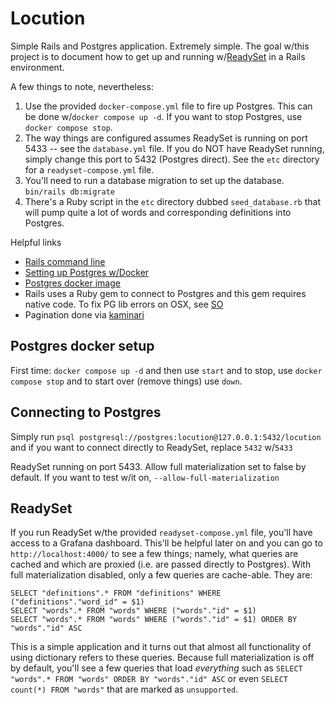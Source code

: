 # Locution

Simple Rails and Postgres application. Extremely simple. The goal w/this project is to document how to get up and running w/[ReadySet](https://github.com/readysettech/readyset) in a Rails environment.

A few things to note, nevertheless:

 1. Use the provided `docker-compose.yml` file to fire up Postgres. This can be done w/`docker compose up -d`. If you want to stop Postgres, use `docker compose stop`. 
 2. The way things are configured assumes ReadySet is running on port 5433 -- see the `database.yml` file. If you do NOT have ReadySet running, simply change this port to 5432 (Postgres direct).  See the `etc`
 directory for a `readyset-compose.yml` file.  
 3. You'll need to run a database migration to set up the database. `bin/rails db:migrate`
 4. There's a Ruby script in the `etc` directory dubbed `seed_database.rb` that will pump quite a lot of words and corresponding definitions into Postgres. 
 

Helpful links

* [Rails command line](https://guides.rubyonrails.org/command_line.html)
* [Setting up Postgres w/Docker](https://geshan.com.np/blog/2021/12/docker-postgres/)
* [Postgres docker image](https://hub.docker.com/_/postgres)
* Rails uses a Ruby gem to connect to Postgres and this gem requires native code. To fix PG lib errors on OSX, see [SO](https://stackoverflow.com/questions/6209797/cant-find-the-postgresql-client-library-libpq)
* Pagination done via [kaminari](https://betterprogramming.pub/pagination-in-rails-b3a9ba25b3c3)

## Postgres docker setup

First time: `docker compose up -d` and then use `start` and to stop, use `docker compose stop` and to start over (remove things) use `down`. 

## Connecting to Postgres

Simply run `psql postgresql://postgres:locution@127.0.0.1:5432/locution` and if you want to connect directly to ReadySet, replace `5432` w/`5433`

ReadySet running on port 5433. Allow full materialization set to false by default. If you want to test w/it on, `--allow-full-materialization`

## ReadySet

If you run ReadySet w/the provided `readyset-compose.yml` file, you'll have access to a Grafana dashboard. This'll be helpful later on and you can go to `http://localhost:4000/` to see a few things; namely, what queries are cached and which are proxied (i.e. are passed directly to Postgres). With full materialization disabled, only a few queries are cache-able. They are:

```
SELECT "definitions".* FROM "definitions" WHERE ("definitions"."word_id" = $1)
SELECT "words".* FROM "words" WHERE ("words"."id" = $1)
SELECT "words".* FROM "words" WHERE ("words"."id" = $1) ORDER BY "words"."id" ASC
```

This is a simple application and it turns out that almost all functionality of using dictionary refers to these queries. Because full materialization is off by default, you'll see a few queries that load _everything_ such as `SELECT "words".* FROM "words" ORDER BY "words"."id" ASC` or even `SELECT count(*) FROM "words"` that are marked as `unsupported`. 